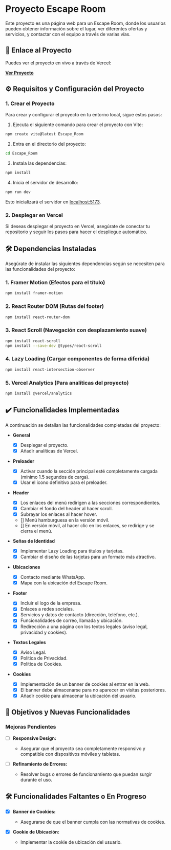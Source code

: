 
# Proyecto Escape Room

Este proyecto es una página web para un Escape Room, donde los usuarios pueden obtener información sobre el lugar, ver diferentes ofertas y servicios, y contactar con el equipo a través de varias vías.

## 🚀 Enlace al Proyecto

Puedes ver el proyecto en vivo a través de Vercel:

[**Ver Proyecto**](https://proyecto-escape-room.vercel.app/)

## ⚙️ Requisitos y Configuración del Proyecto

### 1. **Crear el Proyecto**

Para crear y configurar el proyecto en tu entorno local, sigue estos pasos:

1. Ejecuta el siguiente comando para crear el proyecto con Vite:

```bash
npm create vite@latest Escape_Room
```

2. Entra en el directorio del proyecto:

```bash
cd Escape_Room
```

3. Instala las dependencias:

```bash
npm install
```

4. Inicia el servidor de desarrollo:

```bash
npm run dev
```

Esto inicializará el servidor en [localhost:5173](http://localhost:5173).

### 2. **Desplegar en Vercel**

Si deseas desplegar el proyecto en Vercel, asegúrate de conectar tu repositorio y seguir los pasos para hacer el despliegue automático.

## 🛠️ Dependencias Instaladas

Asegúrate de instalar las siguientes dependencias según se necesiten para las funcionalidades del proyecto:

### 1. **Framer Motion** (Efectos para el título)

```bash
npm install framer-motion
```

### 2. **React Router DOM** (Rutas del footer)

```bash
npm install react-router-dom
```

### 3. **React Scroll** (Navegación con desplazamiento suave)

```bash
npm install react-scroll
npm install --save-dev @types/react-scroll
```

### 4. **Lazy Loading** (Cargar componentes de forma diferida)

```bash
npm install react-intersection-observer
```

### 5. **Vercel Analytics** (Para analíticas del proyecto)

```bash
npm install @vercel/analytics
```

## ✔️ Funcionalidades Implementadas

A continuación se detallan las funcionalidades completadas del proyecto:

- **General**
  - [x] Desplegar el proyecto.
  - [x] Añadir analíticas de Vercel.

- **Preloader**
  - [x] Activar cuando la sección principal esté completamente cargada (mínimo 1.5 segundos de carga).
  - [x] Usar el icono definitivo para el preloader.

- **Header**
  - [x] Los enlaces del menú redirigen a las secciones correspondientes.
  - [x] Cambiar el fondo del header al hacer scroll.
  - [x] Subrayar los enlaces al hacer hover.
  - [] Menú hamburguesa en la versión móvil.
  - [] En versión móvil, al hacer clic en los enlaces, se redirige y se cierra el menú.

- **Señas de Identidad**
  - [x] Implementar Lazy Loading para títulos y tarjetas.
  - [x] Cambiar el diseño de las tarjetas para un formato más atractivo.

- **Ubicaciones**
  - [x] Contacto mediante WhatsApp.
  - [x] Mapa con la ubicación del Escape Room.

- **Footer**
  - [x] Incluir el logo de la empresa.
  - [x] Enlaces a redes sociales.
  - [x] Servicios y datos de contacto (dirección, teléfono, etc.).
  - [x] Funcionalidades de correo, llamada y ubicación.
  - [x] Redirección a una página con los textos legales (aviso legal, privacidad y cookies).

- **Textos Legales**
  - [x] Aviso Legal.
  - [x] Política de Privacidad.
  - [x] Política de Cookies.

- **Cookies**
  - [x] Implementación de un banner de cookies al entrar en la web.
  - [x] El banner debe almacenarse para no aparecer en visitas posteriores.
  - [x] Añadir cookie para almacenar la ubicación del usuario.

## 📝 Objetivos y Nuevas Funcionalidades

###  **Mejoras Pendientes**
- [ ] **Responsive Design:**
  - Asegurar que el proyecto sea completamente responsivo y compatible con dispositivos móviles y tabletas.
  
- [ ] **Refinamiento de Errores:**
  - Resolver bugs o errores de funcionamiento que puedan surgir durante el uso.

## 🛠️ Funcionalidades Faltantes o En Progreso
- [x] **Banner de Cookies:**
  - Asegurarse de que el banner cumpla con las normativas de cookies.
  
- [x] **Cookie de Ubicación:**
  - Implementar la cookie de ubicación del usuario.

